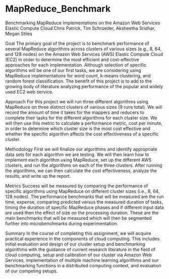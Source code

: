 # MapReduce_Benchmark

Benchmarking MapReduce Implementations on the Amazon Web Services
Elastic Compute Cloud
Chris Patrick, Tim Schroeder, Aksheetha Sridhar, Megan Stiles

Goal
The primary goal of the project is to benchmark performance of several MapReduce algorithms across clusters of various sizes (e.g., 8, 64, and 128 nodes) on the Amazon Web Services (AWS) Elastic Compute Cloud (EC2) in order to determine the most efficient and cost-effective approaches for each implementation. Although selection of specific algorithms will be one of our first tasks, we are considering using MapReduce implementations for word count, k-means clustering, and random forest classification. The benefit of this project is to add to the growing body of literature analyzing performance of the popular and widely used EC2 web service.

Approach
For this project we will run three different algorithms using MapReduce on three distinct clusters of various sizes (9 runs total). We will record the amount of time it takes for the mappers and reducers to complete their tasks for the different algorithms for each cluster size. We will then use this metric to calculate a performance metric, cost per minute, in order to determine which cluster size is the most cost effective and whether the specific algorithm affects the cost effectiveness of a specific cluster.

Methodology
First we will finalize our algorithms and identify appropriate data sets for each algorithm we are testing. We will then learn how to implement each algorithm using MapReduce, set up the different AWS clusters, and run the algorithms on each of the three clusters. After running the algorithms, we can then calculate the cost effectiveness, analyze the results, and write up the report.

Metrics
Success will be measured by comparing the performance of specific algorithms using MapReduce on different cluster sizes (i.e., 8, 64, 128 nodes). The performance benchmarks that will be measured are the run time, expense, comparing predicted versus the measured duration of tasks, timing the duration of specific MapReduce phases and if different input data are used then the effect of size on the processing duration. These are the main benchmarks that will be measured which will then be segmented further into microbenchmarks during experimentation. 

Summary
In the course of completing this assignment, we will acquire practical experience in the components of cloud computing. This includes initial evaluation and design of our cluster setup and benchmarking algorithms with the guidance of current research literature in the field of cloud computing, setup and calibration of our cluster via Amazon Web Services, implementation of multiple machine learning algorithms and our benchmarking functions in a distributed computing context, and evaluation of our competing setups.
